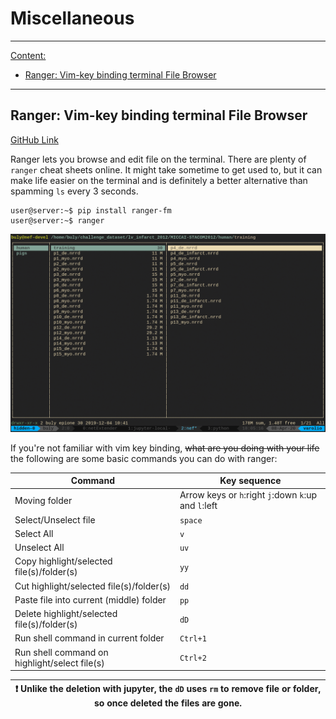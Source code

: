 # Miscellaneous
---

<ins>Content:</ins>
- [Ranger: Vim-key binding terminal File Browser](#ranger-vim-key-binding-terminal-file-browser)

---

## Ranger: Vim-key binding terminal File Browser

[GitHub Link](https://github.com/ranger/ranger)

Ranger lets you browse and edit file on the terminal.
There are plenty of `ranger` cheat sheets online.
It might take sometime to get used to, but it can make life easier on the terminal 
and is definitely a better alternative than spamming `ls` every 3 seconds.


```console
user@server:~$ pip install ranger-fm
user@server:~$ ranger
```
![ranger](./img/ranger.png)


If you're not familiar with vim key binding, 
~~what are you doing with your life~~
the following are some basic commands you can do with ranger:

 Command | Key sequence |
 --- | ---
 Moving folder | Arrow keys or `h`:right `j`:down `k`:up and `l`:left
 Select/Unselect file | `space`
 Select All | `v`
 Unselect All | `uv`
 Copy highlight/selected file(s)/folder(s) | `yy`
 Cut highlight/selected file(s)/folder(s) | `dd`
 Paste file into current (middle) folder | `pp`
 Delete highlight/selected file(s)/folder(s) | `dD`
 Run shell command in current folder | `Ctrl+1`
 Run shell command on highlight/select file(s) | `Ctrl+2`


|:exclamation: Unlike the deletion with jupyter, the `dD` uses `rm` to remove file or folder, so once deleted the files are gone.|
|---|
